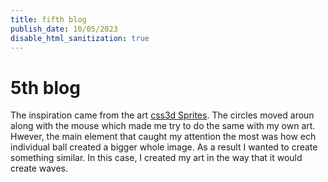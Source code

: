 ```yaml
---
title: fifth blog 
publish_date: 10/05/2023
disable_html_sanitization: true
---
```


# 5th blog

The inspiration came from the art [css3d Sprites](https://threejs.org/examples/#css3d_sprites). The circles moved aroun along with the mouse which made me try to do the same with my own art. Hwever, the main element that caught my attention the most was how ech individual ball created a bigger whole image. As a result I wanted to create something similar. In this case, I created my art in the way that it would create waves.